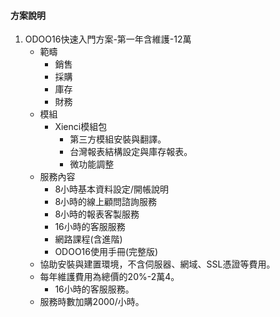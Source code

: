 #### 方案說明
1. ODOO16快速入門方案-第一年含維護-12萬
   + 範疇
     + 銷售
     + 採購
     + 庫存
     + 財務
   + 模組
     + Xienci模組包
       + 第三方模組安裝與翻譯。
       + 台灣報表結構設定與庫存報表。
       + 微功能調整
   + 服務內容
     + 8小時基本資料設定/開帳說明
     + 8小時的線上顧問諮詢服務
     + 8小時的報表客製服務
     + 16小時的客服服務
     + 網路課程(含進階)
     + ODOO16使用手冊(完整版)
   + 協助安裝與建置環境，不含伺服器、網域、SSL憑證等費用。
   + 每年維護費用為總價的20%-2萬4。
     + 16小時的客服服務。
   + 服務時數加購2000/小時。
